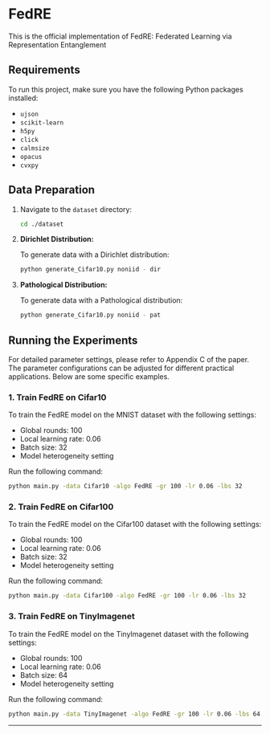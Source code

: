 # FedRE

This is the official implementation of FedRE: Federated Learning via Representation Entanglement
 
## Requirements

To run this project, make sure you have the following Python packages installed:

- `ujson`
- `scikit-learn`
- `h5py`
- `click`
- `calmsize`
- `opacus`
- `cvxpy`

## Data Preparation

1. Navigate to the `dataset` directory:

   ```bash
   cd ./dataset
   ```

2. **Dirichlet Distribution:**

   To generate data with a Dirichlet distribution:

   ```bash
   python generate_Cifar10.py noniid - dir
   ```

3. **Pathological Distribution:**

   To generate data with a Pathological distribution:

   ```bash
   python generate_Cifar10.py noniid - pat
   ```

## Running the Experiments

For detailed parameter settings, please refer to Appendix C of the paper. The parameter configurations can be adjusted for different practical applications. Below are some specific examples.

### 1. Train FedRE on Cifar10

To train the FedRE model on the MNIST dataset with the following settings:
- Global rounds: 100
- Local learning rate: 0.06
- Batch size: 32
- Model heterogeneity setting

Run the following command:

```bash
python main.py -data Cifar10 -algo FedRE -gr 100 -lr 0.06 -lbs 32
```

### 2. Train FedRE on Cifar100

To train the FedRE model on the Cifar100 dataset with the following settings:
- Global rounds: 100
- Local learning rate: 0.06
- Batch size: 32
- Model heterogeneity setting

Run the following command:

```bash
python main.py -data Cifar100 -algo FedRE -gr 100 -lr 0.06 -lbs 32
```

### 3. Train FedRE on TinyImagenet

To train the FedRE model on the TinyImagenet dataset with the following settings:
- Global rounds: 100
- Local learning rate: 0.06
- Batch size: 64
- Model heterogeneity setting

Run the following command:

```bash
python main.py -data TinyImagenet -algo FedRE -gr 100 -lr 0.06 -lbs 64
```

---
